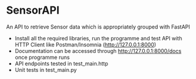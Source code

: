 # SensorAPI
An API to retrieve Sensor data which is appropriately grouped with FastAPI

- Install all the required libraries, run the programme and test API with HTTP Client like Postman/Insomnia (http://127.0.0.1:8000)
- Documentation can be accessed through http://127.0.0.1:8000/docs once programme runs
- API endpoints tested in test_main.http
- Unit tests in test_main.py
